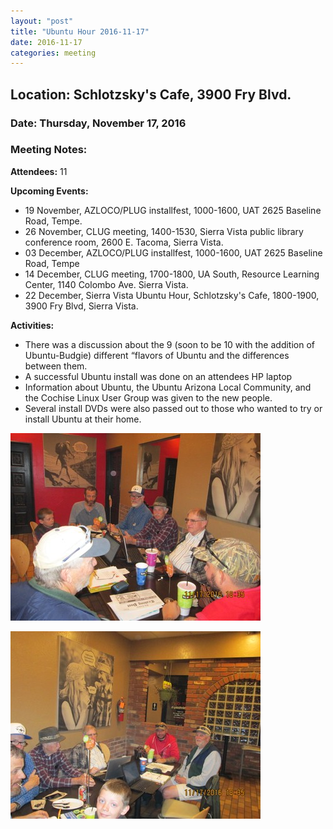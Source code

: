 ```yaml
---
layout: "post"
title: "Ubuntu Hour 2016-11-17"
date: 2016-11-17
categories: meeting
---
```


## Location: Schlotzsky's Cafe, 3900 Fry Blvd.

### Date: Thursday, November 17, 2016

### Meeting Notes:

**Attendees:** 11

**Upcoming Events:**

 * 19 November, AZLOCO/PLUG installfest, 1000-1600, UAT 2625 Baseline Road, Tempe.
 * 26 November, CLUG meeting, 1400-1530, Sierra Vista public library conference room, 2600 E. Tacoma, Sierra Vista. 
 * 03 December, AZLOCO/PLUG installfest, 1000-1600, UAT 2625 Baseline Road, Tempe
 * 14 December, CLUG meeting, 1700-1800, UA South, Resource Learning Center, 1140 Colombo Ave. Sierra Vista.
 * 22 December, Sierra Vista Ubuntu Hour, Schlotzsky's Cafe, 1800-1900, 3900 Fry Blvd, Sierra Vista.
 
**Activities:**

 * There was a discussion about the 9 (soon to be 10 with the addition of Ubuntu-Budgie) different “flavors of Ubuntu and the
 differences between them.
 * A successful Ubuntu install was done on an attendees HP laptop
 * Information about Ubuntu, the Ubuntu Arizona Local Community, and the Cochise Linux User Group was given to the new people.
 * Several install DVDs were also passed out to those who wanted to try or install Ubuntu at their home.
 
 ![alt text](https://raw.githubusercontent.com/CochiseLinuxUsersGroup/CochiseLinuxUsersGroup.github.io/master/images/UbuntuHour_01_17-11-16-400x400.JPG)
 
 ![alt text](https://raw.githubusercontent.com/CochiseLinuxUsersGroup/CochiseLinuxUsersGroup.github.io/master/images/UbuntuHour_02_17-11-16-400x400.JPG)
